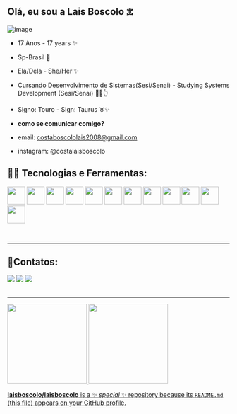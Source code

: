 ## Olá, eu sou a Lais Boscolo 𖠊

![image](https://github.com/user-attachments/assets/8b756c15-9f74-40d8-a8f3-797c931ff826)


* 17 Anos - 17 years ✨

* Sp-Brasil 📍

* Ela/Dela - She/Her ✨

* Cursando Desenvolvimento de Sistemas(Sesi/Senai) - Studying Systems Development (Sesi/Senai) 📖🤓👆

* Signo: Touro - Sign: Taurus ♉✨


* __como se comunicar comigo?__
* email: costaboscololais2008@gmail.com
* instagram: @costalaisboscolo

## 🔨📱 Tecnologias e Ferramentas:


<img src="https://cdn.jsdelivr.net/gh/devicons/devicon@latest/icons/cplusplus/cplusplus-original.svg" width="40" height="40"/> <img src="https://cdn.jsdelivr.net/gh/devicons/devicon@latest/icons/html5/html5-original.svg" width="40" height="40"/>  <img src="https://cdn.jsdelivr.net/gh/devicons/devicon@latest/icons/css3/css3-original.svg" width="40" height="40"/> <img src="https://cdn.jsdelivr.net/gh/devicons/devicon@latest/icons/javascript/javascript-original.svg" width="40" height="40"/> <img src="https://cdn.jsdelivr.net/gh/devicons/devicon@latest/icons/php/php-original.svg" width="40" height="40"/> <img src="https://cdn.jsdelivr.net/gh/devicons/devicon@latest/icons/azuresqldatabase/azuresqldatabase-original.svg" width="40" height="40"/> <img src="https://cdn.jsdelivr.net/gh/devicons/devicon@latest/icons/gimp/gimp-original.svg" width="40" height="40"/> <img src="https://cdn.jsdelivr.net/gh/devicons/devicon@latest/icons/mysql/mysql-original.svg" width="40" height="40"/> <img src="https://cdn.jsdelivr.net/gh/devicons/devicon@latest/icons/bootstrap/bootstrap-original.svg" width="40" height="40"/> <img src="https://cdn.jsdelivr.net/gh/devicons/devicon@latest/icons/git/git-original.svg" width="40" height="40"/>
<img src="https://cdn.jsdelivr.net/gh/devicons/devicon@latest/icons/figma/figma-original.svg" width="40" height="40" />
<img src="https://cdn.jsdelivr.net/gh/devicons/devicon@latest/icons/github/github-original.svg" width="40" height="40" />


<br>
<hr>
          
## 📱Contatos:
<div>
<a href="https://www.instagram.com/costalaisboscolo/?__d=1%2F" target="_blank"><img loading="lazy" src="https://img.shields.io/badge/-Instagram-%23E4405F?style=for-the-badge&logo=instagram&logoColor=white" target="_blank"></a>
<a href = "mailto:costaboscololais2008@gmail.com"><img loading="lazy" src="https://img.shields.io/badge/Gmail-D14836?style=for-the-badge&logo=gmail&logoColor=white" target="_blank"></a></a>
<a href="https://www.linkedin.com/in/la%C3%ADs-boscolo-costa-b17760355/" target="_blank"><img loading="lazy" src="https://img.shields.io/badge/-LinkedIn-%230077B5?style=for-the-badge&logo=linkedin&logoColor=white" target="_blank"></a>   
</div>

<br>
<hr>

<div>
<a href="https://github.com/laisboscolo">
<img loading="lazy" height="180em" src="https://github-readme-stats.vercel.app/api/top-langs/?username=laisboscolo&layout=compact&langs_count=7&theme=dracula"/>
<img loading="lazy" height="180em" src="https://github-readme-stats.vercel.app/api?username=laisboscolo&show_icons=true&theme=dracula&include_all_commits=true&count_private=true"/>
</div>




**laisboscolo/laisboscolo** is a ✨ _special_ ✨ repository because its `README.md` (this file) appears on your GitHub profile.






